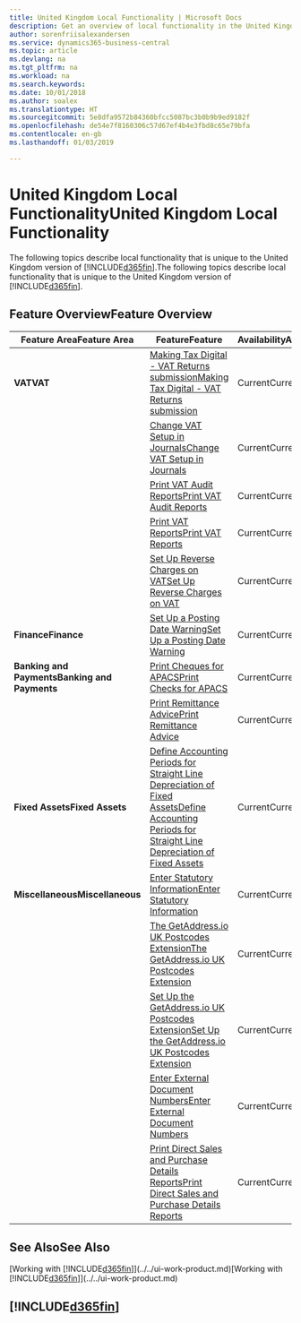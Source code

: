 ```yaml
---
title: United Kingdom Local Functionality | Microsoft Docs
description: Get an overview of local functionality in the United Kingdom version of Business Central.
author: sorenfriisalexandersen
ms.service: dynamics365-business-central
ms.topic: article
ms.devlang: na
ms.tgt_pltfrm: na
ms.workload: na
ms.search.keywords: 
ms.date: 10/01/2018
ms.author: soalex
ms.translationtype: HT
ms.sourcegitcommit: 5e8dfa9572b84360bfcc5087bc3b0b9b9ed9182f
ms.openlocfilehash: de54e7f8160306c57d67ef4b4e3fbd8c65e79bfa
ms.contentlocale: en-gb
ms.lasthandoff: 01/03/2019

---
```

# <a name="united-kingdom-local-functionality"></a><span data-ttu-id="ee147-103">United Kingdom Local Functionality</span><span class="sxs-lookup"><span data-stu-id="ee147-103">United Kingdom Local Functionality</span></span>
<span data-ttu-id="ee147-104">The following topics describe local functionality that is unique to the United Kingdom version of [!INCLUDE[d365fin](../../includes/d365fin_md.md)].</span><span class="sxs-lookup"><span data-stu-id="ee147-104">The following topics describe local functionality that is unique to the United Kingdom version of [!INCLUDE[d365fin](../../includes/d365fin_md.md)].</span></span>  

## <a name="feature-overview"></a><span data-ttu-id="ee147-105">Feature Overview</span><span class="sxs-lookup"><span data-stu-id="ee147-105">Feature Overview</span></span>


|<span data-ttu-id="ee147-106">Feature Area</span><span class="sxs-lookup"><span data-stu-id="ee147-106">Feature Area</span></span>|<span data-ttu-id="ee147-107">Feature</span><span class="sxs-lookup"><span data-stu-id="ee147-107">Feature</span></span>|<span data-ttu-id="ee147-108">Availability</span><span class="sxs-lookup"><span data-stu-id="ee147-108">Availability</span></span>|
|------------|-------|------------|
|<span data-ttu-id="ee147-109">**VAT**</span><span class="sxs-lookup"><span data-stu-id="ee147-109">**VAT**</span></span>|[<span data-ttu-id="ee147-110">Making Tax Digital - VAT Returns submission</span><span class="sxs-lookup"><span data-stu-id="ee147-110">Making Tax Digital - VAT Returns submission</span></span>](making-tax-digital-submit-vat-return.md)|<span data-ttu-id="ee147-111">Current</span><span class="sxs-lookup"><span data-stu-id="ee147-111">Current</span></span>|
||[<span data-ttu-id="ee147-112">Change VAT Setup in Journals</span><span class="sxs-lookup"><span data-stu-id="ee147-112">Change VAT Setup in Journals</span></span>](how-to-change-vat-setup-in-journals.md)|<span data-ttu-id="ee147-113">Current</span><span class="sxs-lookup"><span data-stu-id="ee147-113">Current</span></span>|
||[<span data-ttu-id="ee147-114">Print VAT Audit Reports</span><span class="sxs-lookup"><span data-stu-id="ee147-114">Print VAT Audit Reports</span></span>](how-to-print-vat-audit-reports.md)|<span data-ttu-id="ee147-115">Current</span><span class="sxs-lookup"><span data-stu-id="ee147-115">Current</span></span>|
||[<span data-ttu-id="ee147-116">Print VAT Reports</span><span class="sxs-lookup"><span data-stu-id="ee147-116">Print VAT Reports</span></span>](how-to-print-vat-reports.md)|<span data-ttu-id="ee147-117">Current</span><span class="sxs-lookup"><span data-stu-id="ee147-117">Current</span></span>|
||[<span data-ttu-id="ee147-118">Set Up Reverse Charges on VAT</span><span class="sxs-lookup"><span data-stu-id="ee147-118">Set Up Reverse Charges on VAT</span></span>](how-to-set-up-reverse-charges-on-vat.md)|<span data-ttu-id="ee147-119">Current</span><span class="sxs-lookup"><span data-stu-id="ee147-119">Current</span></span>|
|<span data-ttu-id="ee147-120">**Finance**</span><span class="sxs-lookup"><span data-stu-id="ee147-120">**Finance**</span></span>|[<span data-ttu-id="ee147-121">Set Up a Posting Date Warning</span><span class="sxs-lookup"><span data-stu-id="ee147-121">Set Up a Posting Date Warning</span></span>](how-to-set-up-a-posting-date-warning.md)|<span data-ttu-id="ee147-122">Current</span><span class="sxs-lookup"><span data-stu-id="ee147-122">Current</span></span>|
|<span data-ttu-id="ee147-123">**Banking and Payments**</span><span class="sxs-lookup"><span data-stu-id="ee147-123">**Banking and Payments**</span></span>|[<span data-ttu-id="ee147-124">Print Cheques for APACS</span><span class="sxs-lookup"><span data-stu-id="ee147-124">Print Checks for APACS</span></span>](how-to-print-checks-for-apacs.md)|<span data-ttu-id="ee147-125">Current</span><span class="sxs-lookup"><span data-stu-id="ee147-125">Current</span></span>|
||[<span data-ttu-id="ee147-126">Print Remittance Advice</span><span class="sxs-lookup"><span data-stu-id="ee147-126">Print Remittance Advice</span></span>](how-to-print-remittance-advice.md)|<span data-ttu-id="ee147-127">Current</span><span class="sxs-lookup"><span data-stu-id="ee147-127">Current</span></span>|
|<span data-ttu-id="ee147-128">**Fixed Assets**</span><span class="sxs-lookup"><span data-stu-id="ee147-128">**Fixed Assets**</span></span>|[<span data-ttu-id="ee147-129">Define Accounting Periods for Straight Line Depreciation of Fixed Assets</span><span class="sxs-lookup"><span data-stu-id="ee147-129">Define Accounting Periods for Straight Line Depreciation of Fixed Assets</span></span>](how-to-define-accounting-periods-for-straight-line-depreciation-of-fixed-assets.md)|<span data-ttu-id="ee147-130">Current</span><span class="sxs-lookup"><span data-stu-id="ee147-130">Current</span></span>|
|<span data-ttu-id="ee147-131">**Miscellaneous**</span><span class="sxs-lookup"><span data-stu-id="ee147-131">**Miscellaneous**</span></span>|[<span data-ttu-id="ee147-132">Enter Statutory Information</span><span class="sxs-lookup"><span data-stu-id="ee147-132">Enter Statutory Information</span></span>](how-to-enter-statutory-information.md)|<span data-ttu-id="ee147-133">Current</span><span class="sxs-lookup"><span data-stu-id="ee147-133">Current</span></span>|
||[<span data-ttu-id="ee147-134">The GetAddress.io UK Postcodes Extension</span><span class="sxs-lookup"><span data-stu-id="ee147-134">The GetAddress.io UK Postcodes Extension</span></span>](ui-extensions-getaddressio.md)|<span data-ttu-id="ee147-135">Current</span><span class="sxs-lookup"><span data-stu-id="ee147-135">Current</span></span>|
||[<span data-ttu-id="ee147-136">Set Up the GetAddress.io UK Postcodes Extension</span><span class="sxs-lookup"><span data-stu-id="ee147-136">Set Up the GetAddress.io UK Postcodes Extension</span></span>](uk-setup-postal-code-service.md)|<span data-ttu-id="ee147-137">Current</span><span class="sxs-lookup"><span data-stu-id="ee147-137">Current</span></span>|
||[<span data-ttu-id="ee147-138">Enter External Document Numbers</span><span class="sxs-lookup"><span data-stu-id="ee147-138">Enter External Document Numbers</span></span>](how-to-enter-external-document-numbers.md)|<span data-ttu-id="ee147-139">Current</span><span class="sxs-lookup"><span data-stu-id="ee147-139">Current</span></span>|
||[<span data-ttu-id="ee147-140">Print Direct Sales and Purchase Details Reports</span><span class="sxs-lookup"><span data-stu-id="ee147-140">Print Direct Sales and Purchase Details Reports</span></span>](how-to-print-direct-sales-and-purchase-details-reports.md)|<span data-ttu-id="ee147-141">Current</span><span class="sxs-lookup"><span data-stu-id="ee147-141">Current</span></span>|

## <a name="see-also"></a><span data-ttu-id="ee147-142">See Also</span><span class="sxs-lookup"><span data-stu-id="ee147-142">See Also</span></span>
<span data-ttu-id="ee147-143">[Working with [!INCLUDE[d365fin](../../includes/d365fin_md.md)]](../../ui-work-product.md)</span><span class="sxs-lookup"><span data-stu-id="ee147-143">[Working with [!INCLUDE[d365fin](../../includes/d365fin_md.md)]](../../ui-work-product.md)</span></span>  

## [!INCLUDE[d365fin](../../includes/free_trial_md.md)]  

